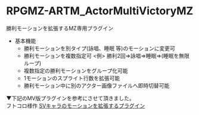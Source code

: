 # RPGMZ-ARTM_ActorMultiVictoryMZ
勝利モーションを拡張するMZ専用プラグイン
- 基本機能<BR>
  - 勝利モーションを別タイプ(詠唱、睡眠 等)のモーションに変更可<BR>
  - 勝利モーションを複数指定可 <例> 勝利2回⇒詠唱⇒睡眠⇒(睡眠を無限ループ)<BR>
  - 複数指定の勝利モーションをグループ化可能<BR>
  - 1モーションのスプライト行数を拡張可能<BR>
  - 勝利モーション中に別のアクター画像ファイルへ即時切替可能<BR>
  
▼下記のMV版プラグインを参考にさせて頂きました。<BR>
フトコロ様作 [SVキャラのモーションを拡張するプラグイン](https://github.com/futokoro/RPGMaker/blob/master/FTKR_ExSvMotion.ja.md) 
